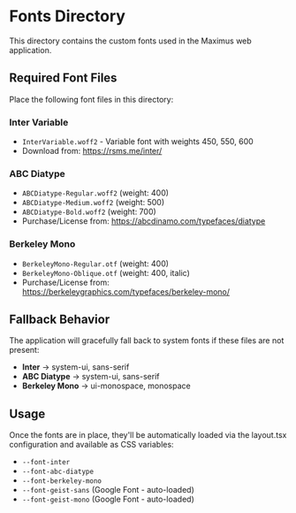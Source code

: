 # Fonts Directory

This directory contains the custom fonts used in the Maximus web application.

## Required Font Files

Place the following font files in this directory:

### Inter Variable
- `InterVariable.woff2` - Variable font with weights 450, 550, 600
- Download from: https://rsms.me/inter/

### ABC Diatype
- `ABCDiatype-Regular.woff2` (weight: 400)
- `ABCDiatype-Medium.woff2` (weight: 500)
- `ABCDiatype-Bold.woff2` (weight: 700)
- Purchase/License from: https://abcdinamo.com/typefaces/diatype

### Berkeley Mono
- `BerkeleyMono-Regular.otf` (weight: 400)
- `BerkeleyMono-Oblique.otf` (weight: 400, italic)
- Purchase/License from: https://berkeleygraphics.com/typefaces/berkeley-mono/

## Fallback Behavior

The application will gracefully fall back to system fonts if these files are not present:
- **Inter** → system-ui, sans-serif
- **ABC Diatype** → system-ui, sans-serif
- **Berkeley Mono** → ui-monospace, monospace

## Usage

Once the fonts are in place, they'll be automatically loaded via the layout.tsx configuration and available as CSS variables:
- `--font-inter`
- `--font-abc-diatype`
- `--font-berkeley-mono`
- `--font-geist-sans` (Google Font - auto-loaded)
- `--font-geist-mono` (Google Font - auto-loaded)

